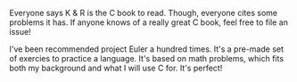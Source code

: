 Everyone says K & R is the C book to read. Though, everyone cites some problems it has. If anyone knows of a really great C book, feel free to file an issue!

I've been recommended project Euler a hundred times. It's a pre-made set of exercies to practice a language. It's based on math problems, which fits both my background and what I will use C for. It's perfect!